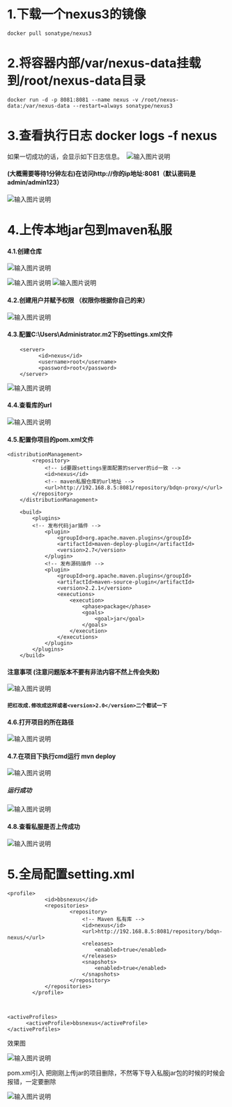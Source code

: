#
# 1.下载一个nexus3的镜像
```
docker pull sonatype/nexus3
```

# 2.将容器内部/var/nexus-data挂载到/root/nexus-data目录
```
docker run -d -p 8081:8081 --name nexus -v /root/nexus-data:/var/nexus-data --restart=always sonatype/nexus3
```
# 3.查看执行日志  docker logs -f nexus
如果一切成功的话，会显示如下日志信息。 
  ![输入图片说明](images/sfsf.png "QQ截图20201229183512.png")
  
#### (大概需要等待1分钟左右)在访问http://你的ip地址:8081（默认密码是admin/admin123）
  ![输入图片说明](images/dgdgdh.png "QQ截图20201229183512.png")

# 4.上传本地jar包到maven私服
####  4.1.创建仓库
  ![输入图片说明](images/图片3.png "QQ截图20201229183512.png")

  ![输入图片说明](images/图片4.png "QQ截图20201229183512.png")
  ![输入图片说明](images/图片5.png "QQ截图20201229183512.png")

####  4.2.创建用户并赋予权限 （权限你根据你自己的来）

  ![输入图片说明](images/图片6.png "QQ截图20201229183512.png")

####  4.3.配置C:\Users\Administrator\.m2下的settings.xml文件
```
    <server>
          <id>nexus</id>
          <username>root</username>
          <password>root</password>
    </server>
```
  ![输入图片说明](images/setting.png "QQ截图20201229183512.png")

####  4.4.查看库的url
  ![输入图片说明](images/ku.png "QQ截图20201229183512.png")

#### 4.5.配置你项目的pom.xml文件
```
<distributionManagement>
		<repository>
			<!-- id要跟settings里面配置的server的id一致 -->
			<id>nexus</id>
			<!-- maven私服仓库的url地址 -->
			<url>http://192.168.8.5:8081/repository/bdqn-proxy/</url>
		</repository>
	</distributionManagement>

	<build>
		<plugins>
		<!-- 发布代码jar插件 -->
			<plugin>
				<groupId>org.apache.maven.plugins</groupId>
				<artifactId>maven-deploy-plugin</artifactId>
				<version>2.7</version>
			</plugin>
			<!-- 发布源码插件 -->
			<plugin>
				<groupId>org.apache.maven.plugins</groupId>
				<artifactId>maven-source-plugin</artifactId>
				<version>2.2.1</version>
				<executions>
					<execution>
						<phase>package</phase>
						<goals>
							<goal>jar</goal>
						</goals>
					</execution>
				</executions>
			</plugin>
		</plugins>
	</build>
```

#### 注意事项 (注意问题版本不要有非法内容不然上传会失败)
  ![输入图片说明](images/demo.png "QQ截图20201229183512.png")

#### `把杠改成.修改成这样或者<version>2.0</version>二个都试一下`

#### 4.6.打开项目的所在路径
  ![输入图片说明](images/op.png "QQ截图20201229183512.png")

#### 4.7.在项目下执行cmd运行     mvn deploy

  ![输入图片说明](images/cmd.png "QQ截图20201229183512.png")

##### 运行成功
  ![输入图片说明](images/susscess.png "QQ截图20201229183512.png")

#### 4.8.查看私服是否上传成功
  ![输入图片说明](images/dfg.png "QQ截图20201229183512.png")

# 5.全局配置setting.xml
```
<profile>
			<id>bbsnexus</id>
			<repositories>
					<repository>
						<!-- Maven 私有库 -->
						<id>nexus</id>
						<url>http://192.168.8.5:8081/repository/bdqn-nexus/</url>
						<releases>
							<enabled>true</enabled>
						</releases>
						<snapshots>
							<enabled>true</enabled>
						</snapshots>
					</repository>
			</repositories>
		</profile>



<activeProfiles>
      <activeProfile>bbsnexus</activeProfile>
</activeProfiles>
```

效果图

  ![输入图片说明](images/xiaoguo.png "QQ截图20201229183512.png")

  pom.xml引入       把刚刚上传jar的项目删除，不然等下导入私服jar包的时候的时候会报错，一定要删除
  
  ![输入图片说明](images/xiaoguo1.png "QQ截图20201229183512.png")
